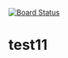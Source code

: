 [![Board Status](https://codedev.ms/sferg/07678369-c200-4a6b-8a7b-ceff272442fc/88bfb732-ec31-45f5-875e-352349637966/_apis/work/boardbadge/c890d364-f333-4daa-b3de-f88e91ec17fc)](https://codedev.ms/sferg/07678369-c200-4a6b-8a7b-ceff272442fc/_boards/board/t/88bfb732-ec31-45f5-875e-352349637966/Microsoft.RequirementCategory)
# test11
